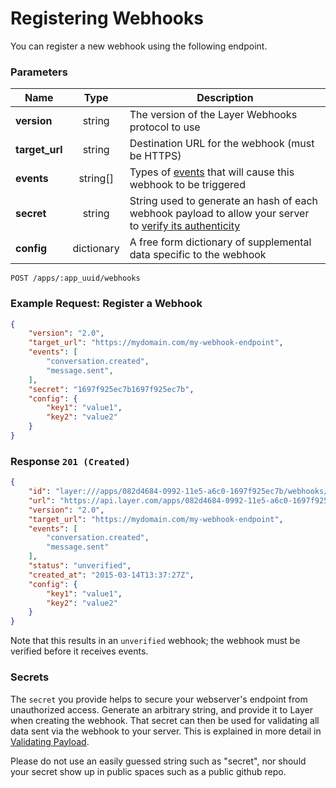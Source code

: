 # Registering Webhooks

You can register a new webhook using the following endpoint.

### Parameters

| Name    | Type   | Description |
|---------|:------:|-------------|
| **version**    | string   | The version of the Layer Webhooks protocol to use |
| **target_url**    | string   | Destination URL for the webhook (must be HTTPS) |
| **events** | string[] | Types of [events](/docs/webhooks/introduction#event-types) that will cause this webhook to be triggered |
| **secret** | string  | String used to generate an hash of each webhook payload to allow your server to [verify its authenticity](#secrets) |
| **config**   | dictionary   | A free form dictionary of supplemental data specific to the webhook |

```request
POST /apps/:app_uuid/webhooks
```

### Example Request: Register a Webhook

```json
{
    "version": "2.0",
    "target_url": "https://mydomain.com/my-webhook-endpoint",
    "events": [
        "conversation.created",
        "message.sent",
    ],
    "secret": "1697f925ec7b1697f925ec7b",
    "config": {
        "key1": "value1",
        "key2": "value2"
    }
}
```

### Response `201 (Created)`

```json
{
    "id": "layer:///apps/082d4684-0992-11e5-a6c0-1697f925ec7b/webhooks/f5ef2b54-0991-11e5-a6c0-1697f925ec7b",
    "url": "https://api.layer.com/apps/082d4684-0992-11e5-a6c0-1697f925ec7b/webhooks/f5ef2b54-0991-11e5-a6c0-1697f925ec7b",
    "version": "2.0",
    "target_url": "https://mydomain.com/my-webhook-endpoint",
    "events": [
        "conversation.created",
        "message.sent"
    ],
    "status": "unverified",
    "created_at": "2015-03-14T13:37:27Z",
    "config": {
        "key1": "value1",
        "key2": "value2"
    }
}
```

Note that this results in an `unverified` webhook; the webhook must be verified before it receives events.

### Secrets

The `secret` you provide helps to secure your webserver's endpoint from unauthorized access.  Generate an arbitrary string, and provide it to Layer when creating the webhook.  That secret can then be used for validating all data sent via the webhook to your server.  This is explained in more detail in [Validating Payload](/docs/webhooks/requests#validating-payload).

Please do not use an easily guessed string such as "secret", nor should your secret show up in public spaces such as a public github repo.
